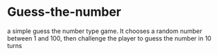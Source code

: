 # Guess-the-number
a simple guess the number type game. It chooses a random number between 1 and 100, then challenge the player to guess the number in 10 turns
